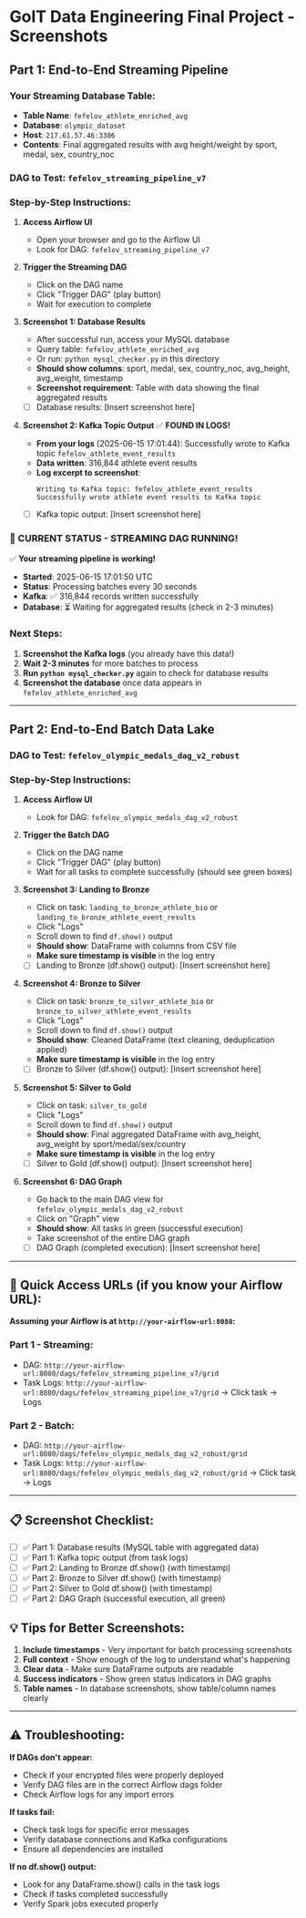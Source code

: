 # GoIT Data Engineering Final Project - Screenshots

## Part 1: End-to-End Streaming Pipeline

### Your Streaming Database Table:
- **Table Name**: `fefelov_athlete_enriched_avg`
- **Database**: `olympic_dataset`
- **Host**: `217.61.57.46:3306`
- **Contents**: Final aggregated results with avg height/weight by sport, medal, sex, country_noc

### DAG to Test: `fefelov_streaming_pipeline_v7`

### Step-by-Step Instructions:

1. **Access Airflow UI**
   - Open your browser and go to the Airflow UI
   - Look for DAG: `fefelov_streaming_pipeline_v7`

2. **Trigger the Streaming DAG**
   - Click on the DAG name
   - Click "Trigger DAG" (play button)
   - Wait for execution to complete

3. **Screenshot 1: Database Results**
   - After successful run, access your MySQL database
   - Query table: `fefelov_athlete_enriched_avg`
   - Or run: `python mysql_checker.py` in this directory
   - **Should show columns**: sport, medal, sex, country_noc, avg_height, avg_weight, timestamp
   - **Screenshot requirement**: Table with data showing the final aggregated results
   - [ ] Database results: [Insert screenshot here]

4. **Screenshot 2: Kafka Topic Output** ✅ **FOUND IN LOGS!**
   - **From your logs** (2025-06-15 17:01:44): Successfully wrote to Kafka topic `fefelov_athlete_event_results`
   - **Data written**: 316,844 athlete event results
   - **Log excerpt to screenshot**:
     ```
     Writing to Kafka topic: fefelov_athlete_event_results
     Successfully wrote athlete event results to Kafka topic
     ```
   - [ ] Kafka topic output: [Insert screenshot here]

### 🎉 CURRENT STATUS - STREAMING DAG RUNNING!
✅ **Your streaming pipeline is working!**
- **Started**: 2025-06-15 17:01:50 UTC
- **Status**: Processing batches every 30 seconds  
- **Kafka**: ✅ 316,844 records written successfully
- **Database**: ⏳ Waiting for aggregated results (check in 2-3 minutes)

### Next Steps:
1. **Screenshot the Kafka logs** (you already have this data!)
2. **Wait 2-3 minutes** for more batches to process
3. **Run `python mysql_checker.py`** again to check for database results  
4. **Screenshot the database** once data appears in `fefelov_athlete_enriched_avg`

---

## Part 2: End-to-End Batch Data Lake

### DAG to Test: `fefelov_olympic_medals_dag_v2_robust`

### Step-by-Step Instructions:

1. **Access Airflow UI**
   - Look for DAG: `fefelov_olympic_medals_dag_v2_robust`

2. **Trigger the Batch DAG**
   - Click on the DAG name
   - Click "Trigger DAG" (play button)  
   - Wait for all tasks to complete successfully (should see green boxes)

3. **Screenshot 3: Landing to Bronze**
   - Click on task: `landing_to_bronze_athlete_bio` or `landing_to_bronze_athlete_event_results`
   - Click "Logs"
   - Scroll down to find `df.show()` output
   - **Should show**: DataFrame with columns from CSV file
   - **Make sure timestamp is visible** in the log entry
   - [ ] Landing to Bronze (df.show() output): [Insert screenshot here]

4. **Screenshot 4: Bronze to Silver**  
   - Click on task: `bronze_to_silver_athlete_bio` or `bronze_to_silver_athlete_event_results`
   - Click "Logs"
   - Scroll down to find `df.show()` output
   - **Should show**: Cleaned DataFrame (text cleaning, deduplication applied)
   - **Make sure timestamp is visible** in the log entry
   - [ ] Bronze to Silver (df.show() output): [Insert screenshot here]

5. **Screenshot 5: Silver to Gold**
   - Click on task: `silver_to_gold`
   - Click "Logs" 
   - Scroll down to find `df.show()` output
   - **Should show**: Final aggregated DataFrame with avg_height, avg_weight by sport/medal/sex/country
   - **Make sure timestamp is visible** in the log entry
   - [ ] Silver to Gold (df.show() output): [Insert screenshot here]

6. **Screenshot 6: DAG Graph**
   - Go back to the main DAG view for `fefelov_olympic_medals_dag_v2_robust`
   - Click on "Graph" view 
   - **Should show**: All tasks in green (successful execution)
   - Take screenshot of the entire DAG graph
   - [ ] DAG Graph (completed execution): [Insert screenshot here]

---

## 🎯 Quick Access URLs (if you know your Airflow URL):

**Assuming your Airflow is at `http://your-airflow-url:8080`:**

### Part 1 - Streaming:
- DAG: `http://your-airflow-url:8080/dags/fefelov_streaming_pipeline_v7/grid`
- Task Logs: `http://your-airflow-url:8080/dags/fefelov_streaming_pipeline_v7/grid` → Click task → Logs

### Part 2 - Batch:  
- DAG: `http://your-airflow-url:8080/dags/fefelov_olympic_medals_dag_v2_robust/grid`
- Task Logs: `http://your-airflow-url:8080/dags/fefelov_olympic_medals_dag_v2_robust/grid` → Click task → Logs

---

## 📋 Screenshot Checklist:

- [ ] ✅ Part 1: Database results (MySQL table with aggregated data)
- [ ] ✅ Part 1: Kafka topic output (from task logs)  
- [ ] ✅ Part 2: Landing to Bronze df.show() (with timestamp)
- [ ] ✅ Part 2: Bronze to Silver df.show() (with timestamp)
- [ ] ✅ Part 2: Silver to Gold df.show() (with timestamp)
- [ ] ✅ Part 2: DAG Graph (successful execution, all green)

## 💡 Tips for Better Screenshots:

1. **Include timestamps** - Very important for batch processing screenshots
2. **Full context** - Show enough of the log to understand what's happening
3. **Clear data** - Make sure DataFrame outputs are readable
4. **Success indicators** - Show green status indicators in DAG graphs
5. **Table names** - In database screenshots, show table/column names clearly

---

## ⚠️ Troubleshooting:

**If DAGs don't appear:**
- Check if your encrypted files were properly deployed
- Verify DAG files are in the correct Airflow dags folder
- Check Airflow logs for any import errors

**If tasks fail:**
- Check task logs for specific error messages
- Verify database connections and Kafka configurations
- Ensure all dependencies are installed

**If no df.show() output:**
- Look for any DataFrame.show() calls in the task logs
- Check if tasks completed successfully
- Verify Spark jobs executed properly
